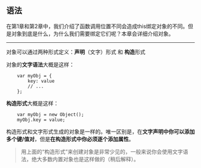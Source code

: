 ## 语法

在第1章和第2章中，我们介绍了函数调用位置不同会造成this绑定对象的不同。但是对象到底是什么，为什么我们需要绑定它们呢？本章会详细介绍对象。

-------

对象可以通过两种形式定义：**声明**（文字）形式 和 **构造**形式

对象的**文字语法**大概是这样：

```
    var myObj = {
        key: value
        // ...
    };
```

**构造形式**大概是这样：

```
    var myObj = new Object();
    myObj.key = value;
```

构造形式和文字形式生成的对象是一样的。唯一区别是，在**文字声明中你可以添加多个键/值对**，但是**在构造形式中你必须逐个添加属性**。

> 用上面的“构造形式”来创建对象是非常少见的，一般来说你会使用文字语法，绝大多数内置对象也是这样做的（稍后解释）。

